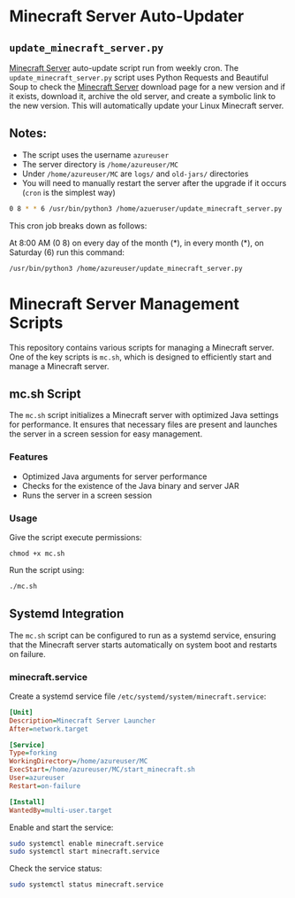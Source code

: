 # Minecraft Server Auto-Updater

## `update_minecraft_server.py`
[Minecraft Server](https://www.minecraft.net/en-us/download/server) auto-update script run from weekly cron. The `update_minecraft_server.py` script uses Python Requests and Beautiful Soup to check the [Minecraft Server](https://www.minecraft.net/en-us/download/server) download page for a new version and if it exists, download it, archive the old server, and create a symbolic link to the new version. This will automatically update your Linux Minecraft server.

## Notes:

- The script uses the username `azureuser`
- The server directory is `/home/azureuser/MC`
- Under `/home/azureuser/MC` are `logs/` and `old-jars/` directories
- You will need to manually restart the server after the upgrade if it occurs (`cron` is the simplest way)




```bash
0 8 * * 6 /usr/bin/python3 /home/azueruser/update_minecraft_server.py
```
This cron job breaks down as follows:

At 8:00 AM (0 8) on every day of the month (\*), in every month (\*), on Saturday (6) run this command:

```bash
/usr/bin/python3 /home/azureuser/update_minecraft_server.py
```


# Minecraft Server Management Scripts

This repository contains various scripts for managing a Minecraft server. One of the key scripts is `mc.sh`, which is designed to efficiently start and manage a Minecraft server.

## mc.sh Script

The `mc.sh` script initializes a Minecraft server with optimized Java settings for performance. It ensures that necessary files are present and launches the server in a screen session for easy management.

### Features

- Optimized Java arguments for server performance
- Checks for the existence of the Java binary and server JAR
- Runs the server in a screen session

### Usage

Give the script execute permissions:

```chmod +x mc.sh```


Run the script using:

```bash
./mc.sh
```

## Systemd Integration

The `mc.sh` script can be configured to run as a systemd service, ensuring that the Minecraft server starts automatically on system boot and restarts on failure.

### minecraft.service

Create a systemd service file `/etc/systemd/system/minecraft.service`:

```ini
[Unit]
Description=Minecraft Server Launcher
After=network.target

[Service]
Type=forking
WorkingDirectory=/home/azureuser/MC
ExecStart=/home/azureuser/MC/start_minecraft.sh
User=azureuser
Restart=on-failure

[Install]
WantedBy=multi-user.target
```

Enable and start the service:

```bash
sudo systemctl enable minecraft.service
sudo systemctl start minecraft.service
```

Check the service status:

```bash
sudo systemctl status minecraft.service
```